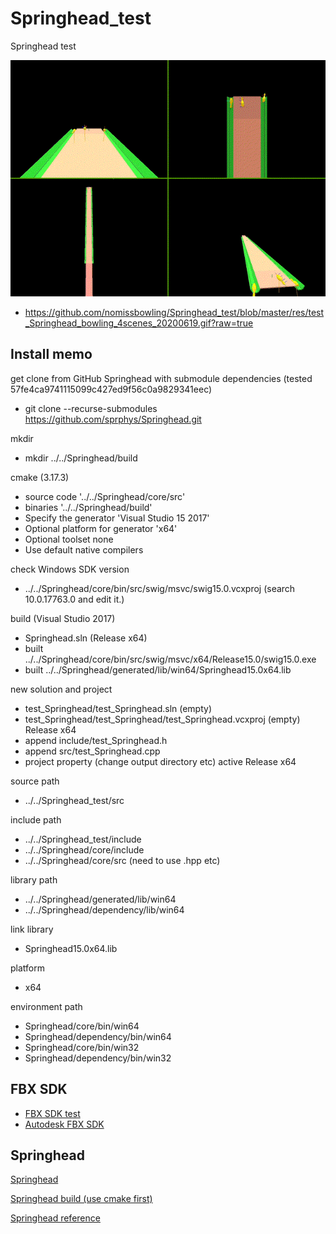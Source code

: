 Springhead_test
===============

Springhead test

[animgif]: https://github.com/nomissbowling/Springhead_test/blob/master/res/test_Springhead_bowling_4scenes_20200619.gif?raw=true
![screenshot][animgif]
 * https://github.com/nomissbowling/Springhead_test/blob/master/res/test_Springhead_bowling_4scenes_20200619.gif?raw=true

Install memo
------------

get clone from GitHub Springhead with submodule dependencies (tested 57fe4ca9741115099c427ed9f56c0a9829341eec)
- git clone --recurse-submodules https://github.com/sprphys/Springhead.git

mkdir
- mkdir ../../Springhead/build

cmake (3.17.3)
- source code '../../Springhead/core/src'
- binaries '../../Springhead/build'
- Specify the generator 'Visual Studio 15 2017'
- Optional platform for generator 'x64'
- Optional toolset none
- Use default native compilers

check Windows SDK version
- ../../Springhead/core/bin/src/swig/msvc/swig15.0.vcxproj (search 10.0.17763.0 and edit it.)

build (Visual Studio 2017)
- Springhead.sln (Release x64)
- built ../../Springhead/core/bin/src/swig/msvc/x64/Release15.0/swig15.0.exe
- built ../../Springhead/generated/lib/win64/Springhead15.0x64.lib

new solution and project
- test_Springhead/test_Springhead.sln (empty)
- test_Springhead/test_Springhead/test_Springhead.vcxproj (empty) Release x64
- append include/test_Springhead.h
- append src/test_Springhead.cpp
- project property (change output directory etc) active Release x64

source path
- ../../Springhead_test/src

include path
- ../../Springhead_test/include
- ../../Springhead/core/include
- ../../Springhead/core/src (need to use .hpp etc)

library path
- ../../Springhead/generated/lib/win64
- ../../Springhead/dependency/lib/win64

link library
- Springhead15.0x64.lib

platform
- x64

environment path
- Springhead/core/bin/win64
- Springhead/dependency/bin/win64
- Springhead/core/bin/win32
- Springhead/dependency/bin/win32


FBX SDK
-------

- [FBX SDK test](https://github.com/nomissbowling/Autodesk_FBX_SDK_test)
- [Autodesk FBX SDK](https://www.autodesk.com/developer-network/platform-technologies/fbx-sdk-2020-0)


Springhead
----------

[Springhead](https://github.com/sprphys/Springhead)

[Springhead build (use cmake first)](http://springhead.info/dailybuild/generated/doc/HowToUseCMake.pdf)

[Springhead reference](http://springhead.info/dailybuild/generated/doc/Springhead.pdf)
